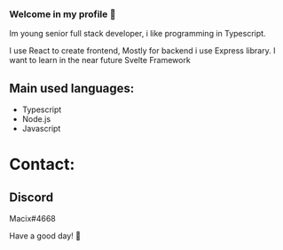 ### Welcome in my profile 👋

Im young senior full stack developer, i like programming in Typescript.

I use React to create frontend, Mostly for backend i use Express library.
I want to learn in the near future Svelte Framework

## Main used languages:
  - Typescript
  - Node.js
  - Javascript

# Contact:
## Discord
Macix#4668


Have a good day! 🌴

